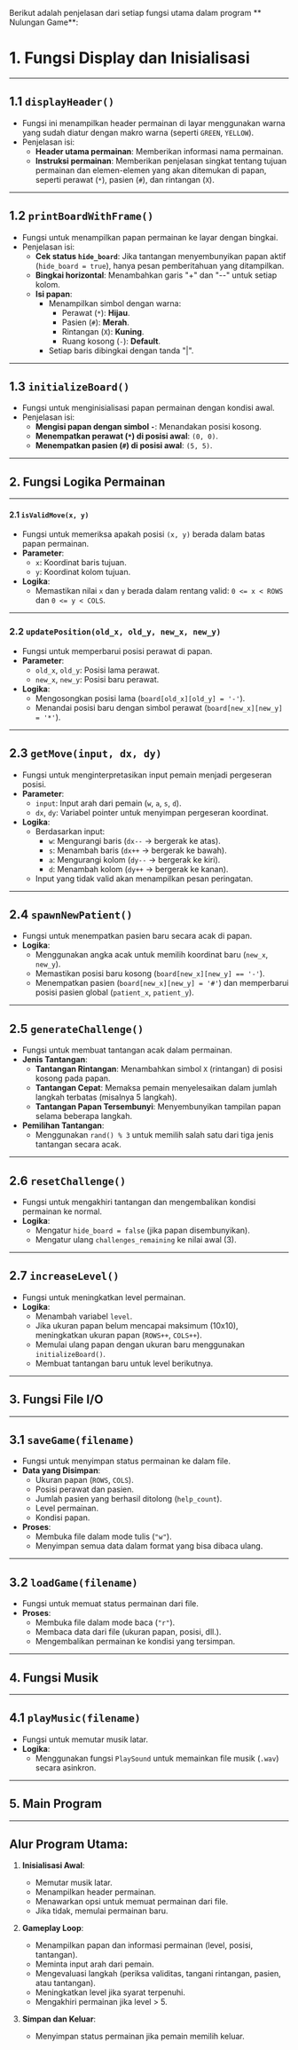 Berikut adalah penjelasan dari setiap fungsi utama dalam program ** Nulungan Game**:

# 1. Fungsi Display dan Inisialisasi

---

## 1.1 `displayHeader()`

- Fungsi ini menampilkan header permainan di layar menggunakan warna yang sudah diatur dengan makro warna (seperti `GREEN`, `YELLOW`).
- Penjelasan isi:
  - **Header utama permainan**: Memberikan informasi nama permainan.
  - **Instruksi permainan**: Memberikan penjelasan singkat tentang tujuan permainan dan elemen-elemen yang akan ditemukan di papan, seperti perawat (`*`), pasien (`#`), dan rintangan (`X`).

---

## 1.2 `printBoardWithFrame()`

- Fungsi untuk menampilkan papan permainan ke layar dengan bingkai.
- Penjelasan isi:
  - **Cek status `hide_board`**: Jika tantangan menyembunyikan papan aktif (`hide_board = true`), hanya pesan pemberitahuan yang ditampilkan.
  - **Bingkai horizontal**: Menambahkan garis "+" dan "--" untuk setiap kolom.
  - **Isi papan**:
    - Menampilkan simbol dengan warna:
      - Perawat (`*`): **Hijau**.
      - Pasien (`#`): **Merah**.
      - Rintangan (`X`): **Kuning**.
      - Ruang kosong (`-`): **Default**.
    - Setiap baris dibingkai dengan tanda "|".

---

## 1.3 `initializeBoard()`

- Fungsi untuk menginisialisasi papan permainan dengan kondisi awal.
- Penjelasan isi:
  - **Mengisi papan dengan simbol `-`**: Menandakan posisi kosong.
  - **Menempatkan perawat (`*`) di posisi awal**: `(0, 0)`.
  - **Menempatkan pasien (`#`) di posisi awal**: `(5, 5)`.

---

## 2. Fungsi Logika Permainan

---

#### 2.1 `isValidMove(x, y)`

- Fungsi untuk memeriksa apakah posisi `(x, y)` berada dalam batas papan permainan.
- **Parameter**:
  - `x`: Koordinat baris tujuan.
  - `y`: Koordinat kolom tujuan.
- **Logika**:
  - Memastikan nilai `x` dan `y` berada dalam rentang valid: `0 <= x < ROWS` dan `0 <= y < COLS`.

---

### 2.2 `updatePosition(old_x, old_y, new_x, new_y)`

- Fungsi untuk memperbarui posisi perawat di papan.
- **Parameter**:
  - `old_x`, `old_y`: Posisi lama perawat.
  - `new_x`, `new_y`: Posisi baru perawat.
- **Logika**:
  - Mengosongkan posisi lama (`board[old_x][old_y] = '-'`).
  - Menandai posisi baru dengan simbol perawat (`board[new_x][new_y] = '*'`).

---

## 2.3 `getMove(input, dx, dy)`

- Fungsi untuk menginterpretasikan input pemain menjadi pergeseran posisi.
- **Parameter**:
  - `input`: Input arah dari pemain (`w`, `a`, `s`, `d`).
  - `dx`, `dy`: Variabel pointer untuk menyimpan pergeseran koordinat.
- **Logika**:
  - Berdasarkan input:
    - `w`: Mengurangi baris (`dx--` → bergerak ke atas).
    - `s`: Menambah baris (`dx++` → bergerak ke bawah).
    - `a`: Mengurangi kolom (`dy--` → bergerak ke kiri).
    - `d`: Menambah kolom (`dy++` → bergerak ke kanan).
  - Input yang tidak valid akan menampilkan pesan peringatan.

---

## 2.4 `spawnNewPatient()`

- Fungsi untuk menempatkan pasien baru secara acak di papan.
- **Logika**:
  - Menggunakan angka acak untuk memilih koordinat baru (`new_x`, `new_y`).
  - Memastikan posisi baru kosong (`board[new_x][new_y] == '-'`).
  - Menempatkan pasien (`board[new_x][new_y] = '#'`) dan memperbarui posisi pasien global (`patient_x`, `patient_y`).

---

## 2.5 `generateChallenge()`

- Fungsi untuk membuat tantangan acak dalam permainan.
- **Jenis Tantangan**:
  - **Tantangan Rintangan**: Menambahkan simbol `X` (rintangan) di posisi kosong pada papan.
  - **Tantangan Cepat**: Memaksa pemain menyelesaikan dalam jumlah langkah terbatas (misalnya 5 langkah).
  - **Tantangan Papan Tersembunyi**: Menyembunyikan tampilan papan selama beberapa langkah.
- **Pemilihan Tantangan**:
  - Menggunakan `rand() % 3` untuk memilih salah satu dari tiga jenis tantangan secara acak.

---

## 2.6 `resetChallenge()`

- Fungsi untuk mengakhiri tantangan dan mengembalikan kondisi permainan ke normal.
- **Logika**:
  - Mengatur `hide_board = false` (jika papan disembunyikan).
  - Mengatur ulang `challenges_remaining` ke nilai awal (3).

---

## 2.7 `increaseLevel()`

- Fungsi untuk meningkatkan level permainan.
- **Logika**:
  - Menambah variabel `level`.
  - Jika ukuran papan belum mencapai maksimum (10x10), meningkatkan ukuran papan (`ROWS++`, `COLS++`).
  - Memulai ulang papan dengan ukuran baru menggunakan `initializeBoard()`.
  - Membuat tantangan baru untuk level berikutnya.

---

## 3. Fungsi File I/O

---

## 3.1 `saveGame(filename)`

- Fungsi untuk menyimpan status permainan ke dalam file.
- **Data yang Disimpan**:
  - Ukuran papan (`ROWS`, `COLS`).
  - Posisi perawat dan pasien.
  - Jumlah pasien yang berhasil ditolong (`help_count`).
  - Level permainan.
  - Kondisi papan.
- **Proses**:
  - Membuka file dalam mode tulis (`"w"`).
  - Menyimpan semua data dalam format yang bisa dibaca ulang.

---

## 3.2 `loadGame(filename)`

- Fungsi untuk memuat status permainan dari file.
- **Proses**:
  - Membuka file dalam mode baca (`"r"`).
  - Membaca data dari file (ukuran papan, posisi, dll.).
  - Mengembalikan permainan ke kondisi yang tersimpan.

---

## 4. Fungsi Musik

---

## 4.1 `playMusic(filename)`

- Fungsi untuk memutar musik latar.
- **Logika**:
  - Menggunakan fungsi `PlaySound` untuk memainkan file musik (`.wav`) secara asinkron.

---

## 5. Main Program

---

## Alur Program Utama:

1. **Inisialisasi Awal**:

   - Memutar musik latar.
   - Menampilkan header permainan.
   - Menawarkan opsi untuk memuat permainan dari file.
   - Jika tidak, memulai permainan baru.

2. **Gameplay Loop**:

   - Menampilkan papan dan informasi permainan (level, posisi, tantangan).
   - Meminta input arah dari pemain.
   - Mengevaluasi langkah (periksa validitas, tangani rintangan, pasien, atau tantangan).
   - Meningkatkan level jika syarat terpenuhi.
   - Mengakhiri permainan jika level > 5.

3. **Simpan dan Keluar**:
   - Menyimpan status permainan jika pemain memilih keluar.
